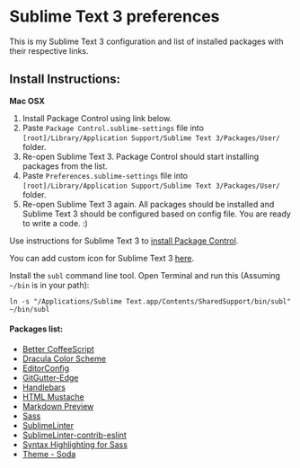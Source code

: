 # Sublime Text 3 preferences

This is my Sublime Text 3 configuration and list of installed packages with their respective links.

## Install Instructions:

**Mac OSX**

1. Install Package Control using link below.
2. Paste `Package Control.sublime-settings` file into `[root]/Library/Application Support/Sublime Text 3/Packages/User/` folder.
3. Re-open Sublime Text 3. Package Control should start installing packages from the list.
4. Paste `Preferences.sublime-settings` file into `[root]/Library/Application Support/Sublime Text 3/Packages/User/` folder.
5. Re-open Sublime Text 3 again. All packages should be installed and Sublime Text 3 should be configured based on config file. You are ready to write a code. :)

Use instructions for Sublime Text 3 to [install Package Control](https://packagecontrol.io/installation).

You can add custom icon for Sublime Text 3 [here](https://dribbble.com/shots/1582459-Sublime-Text-Icon-for-Yosemite).

Install the `subl` command line tool. Open Terminal and run this (Assuming `~/bin` is in your path):
```shell
ln -s "/Applications/Sublime Text.app/Contents/SharedSupport/bin/subl" ~/bin/subl
```

#### Packages list:

- [Better CoffeeScript](https://packagecontrol.io/packages/Better%20CoffeeScript)
- [Dracula Color Scheme](https://packagecontrol.io/packages/Dracula%20Color%20Scheme)
- [EditorConfig](https://packagecontrol.io/packages/EditorConfig)
- [GitGutter-Edge](https://packagecontrol.io/packages/GitGutter-Edge)
- [Handlebars](https://packagecontrol.io/packages/Handlebars)
- [HTML Mustache](https://packagecontrol.io/packages/HTML%20Mustache)
- [Markdown Preview](https://packagecontrol.io/packages/Markdown%20Preview)
- [Sass](https://packagecontrol.io/packages/Sass)
- [SublimeLinter](https://packagecontrol.io/packages/SublimeLinter)
- [SublimeLinter-contrib-eslint](https://packagecontrol.io/packages/SublimeLinter-contrib-eslint)
- [Syntax Highlighting for Sass](https://packagecontrol.io/packages/Syntax%20Highlighting%20for%20Sass)
- [Theme - Soda](https://packagecontrol.io/packages/Theme%20-%20Soda)
